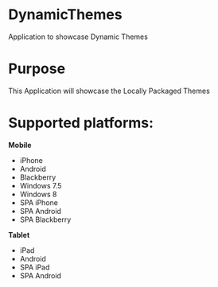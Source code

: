 DynamicThemes
=============

Application to showcase Dynamic Themes


# Purpose
This Application will showcase the Locally Packaged Themes

# Supported platforms:
**Mobile**
 * iPhone
 * Android
 * Blackberry
 * Windows 7.5
 * Windows 8
 * SPA iPhone
 * SPA Android
 * SPA Blackberry

**Tablet**
 * iPad
 * Android
 * SPA iPad
 * SPA Android